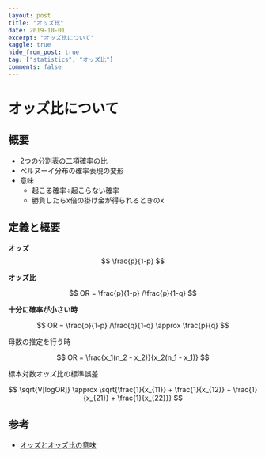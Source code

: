 ```yaml
---
layout: post
title: "オッズ比"
date: 2019-10-01
excerpt: "オッズ比について"
kaggle: true
hide_from_post: true
tag: ["statistics", "オッズ比"]
comments: false
---
```


# オッズ比について

## 概要
 - 2つの分割表の二項確率の比  
 - ベルヌーイ分布の確率表現の変形
 - 意味
   - 起こる確率÷起こらない確率
   - 勝負したらx倍の掛け金が得られるときのx

## 定義と概要

**オッズ**  
$$
\frac{p}{1-p}
$$

**オッズ比**  

$$
OR = \frac{p}{1-p} /\frac{p}{1-q}
$$

**十分に確率が小さい時**  

$$
OR = \frac{p}{1-p} /\frac{q}{1-q}  \approx \frac{p}{q}
$$

母数の推定を行う時

$$
OR = \frac{x_1(n_2 - x_2)}{x_2(n_1 - x_1)}
$$

標本対数オッズ比の標準誤差

$$
\sqrt{V[logOR]} \approx \sqrt{\frac{1}{x_{11}} + \frac{1}{x_{12}} + \frac{1}{x_{21}} + \frac{1}{x_{22}}}
$$

## 参考
 - [オッズとオッズ比の意味](https://mathwords.net/odds)

